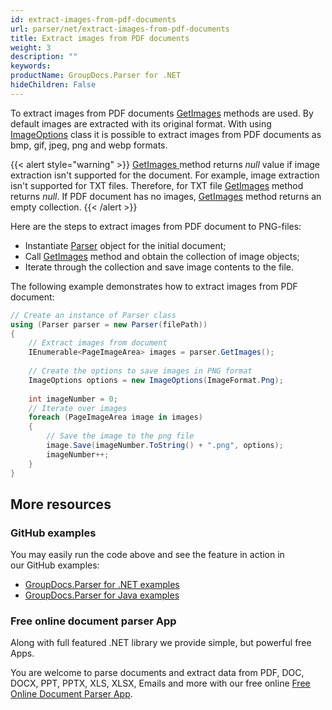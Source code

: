 ```yaml
---
id: extract-images-from-pdf-documents
url: parser/net/extract-images-from-pdf-documents
title: Extract images from PDF documents
weight: 3
description: ""
keywords: 
productName: GroupDocs.Parser for .NET
hideChildren: False
---
```

To extract images from PDF documents [GetImages](https://apireference.groupdocs.com/net/parser/groupdocs.parser/parser/methods/getimages) methods are used. By default images are extracted with its original format. With using [ImageOptions](https://apireference.groupdocs.com/net/parser/groupdocs.parser.options/imageoptions) class it is possible to extract images from PDF documents as bmp, gif, jpeg, png and webp formats.

{{< alert style="warning" >}}
[GetImages](https://apireference.groupdocs.com/net/parser/groupdocs.parser/parser/methods/getimages)[ ](https://apireference.groupdocs.com/net/parser/groupdocs.parser/parser/methods/getmetadata)method returns *null* value if image extraction isn't supported for the document. For example, image extraction isn't supported for TXT files. Therefore, for TXT file [GetImages](https://apireference.groupdocs.com/net/parser/groupdocs.parser/parser/methods/getimages) method returns *null*. If PDF document has no images, [GetImages](https://apireference.groupdocs.com/net/parser/groupdocs.parser/parser/methods/getimages) method returns an empty collection.
{{< /alert >}}

Here are the steps to extract images from PDF document to PNG-files:

*   Instantiate [Parser](https://apireference.groupdocs.com/net/parser/groupdocs.parser/parser) object for the initial document;
*   Call [GetImages](https://apireference.groupdocs.com/net/parser/groupdocs.parser/parser/methods/getimages) method and obtain the collection of image objects;
*   Iterate through the collection and save image contents to the file.

The following example demonstrates how to extract images from PDF document:

```csharp
// Create an instance of Parser class
using (Parser parser = new Parser(filePath))
{
    // Extract images from document
    IEnumerable<PageImageArea> images = parser.GetImages();
  
    // Create the options to save images in PNG format
    ImageOptions options = new ImageOptions(ImageFormat.Png);
  
    int imageNumber = 0;
    // Iterate over images
    foreach (PageImageArea image in images)
    {
        // Save the image to the png file
        image.Save(imageNumber.ToString() + ".png", options);
        imageNumber++;
    }
}
```

## More resources

### GitHub examples

You may easily run the code above and see the feature in action in our GitHub examples:

*   [GroupDocs.Parser for .NET examples](https://github.com/groupdocs-parser/GroupDocs.Parser-for-.NET)    
*   [GroupDocs.Parser for Java examples](https://github.com/groupdocs-parser/GroupDocs.Parser-for-Java)    

### Free online document parser App

Along with full featured .NET library we provide simple, but powerful free Apps.

You are welcome to parse documents and extract data from PDF, DOC, DOCX, PPT, PPTX, XLS, XLSX, Emails and more with our free online [Free Online Document Parser App](https://products.groupdocs.app/parser).